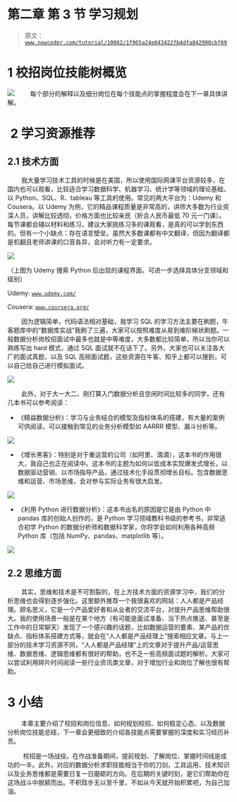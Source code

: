 # 第二章 第 3 节 学习规划

> 原文：[`www.nowcoder.com/tutorial/10062/1f965a24e843422fb4dfa842990cbf69`](https://www.nowcoder.com/tutorial/10062/1f965a24e843422fb4dfa842990cbf69)

# 1 校招岗位技能树概览 

![](img/4f38a9a1ef3f82e03b781ef30f5a881c.png)         每个部分的解释以及细分岗位在每个技能点的掌握程度会在下一章具体讲解。

#  2 学习资源推荐

## **2.1 技术方面**

        我大量学习技术工具的时候是在美国，所以使用国际网课平台资源较多，在国内也可以观看，比较适合学习数据科学、机器学习、统计学等领域的理论基础，以 Python、SQL、R、tableau 等工具的使用。常见的两大平台为：Udemy 和 Cousera。以 Udemy 为例，它的精品课程质量是非常高的，讲师大多数为行业资深人员，讲解比较透彻，价格方面也比较亲民（折合人民币最低 70 元一门课）。每节课都会辅以材料和练习，建议大家挑练习多的课观看，是真的可以学到东西的。但有一个小缺点：存在语言壁垒。虽然大多数课都有中文翻译，但因为翻译都是机翻且老师讲课的口音各异，会对听力有一定要求。

![](img/feb366eacadee32cd4dac4b2c0f3eedf.png)

（上图为 Udemy 搜索 Python 后出现的课程界面，可进一步选择具体分支领域和级别）

Udemy: [`www.udemy.com/`](https://www.udemy.com/)

Cousera: [`www.coursera.org/`](https://www.coursera.org/)

        因为逻辑简单，代码语法相对基础，我学习 SQL 的学习方法主要在刷题，牛客题库中的“数据库实战”我刷了三遍，大家可以按照难度从易到难阶梯状刷题。一般数据分析岗校招面试中最多也就是中等难度，大多数都比较简单，所以当你可以熟练写出 hard 模式，通过 SQL 面试就不在话下了。另外，大家也可以关注各大厂的面试真题，以及 SQL 高频面试题，这些资源在牛客、知乎上都可以搜到，可以自己给自己进行模拟面试。

![](img/a04b1749b123275486123d07f2a3d567.png) 

        此外，对于大一大二、刚打算入门数据分析且空闲时间比较多的同学，还有几本书可以参考阅读：

*   《精益数据分析》：学习与业务结合的模型及指标体系的搭建，有大量的案例可供阅读，可以接触到常见的业务分析模型如 AARRR 模型、漏斗分析等。

![](img/bd51b64af88041848411d1e73b197b6f.png) 

*   《增长黑客》：特别是对于重运营的公司（如阿里、滴滴），这本书的作用很大，我自己也正在阅读中。这本书的主题为如何以低成本实现爆发式增长，以数据驱动营销、以市场指导产品，通过技术化手段贯彻增长目标。包含数据思维和运营、市场思维，会对参与实际业务有很大启发。

![](img/614ca6fef756d3ad408a580fe96c2512.png) 

*   《利用 Python 进行数据分析》：这本书出名的原因是它是由 Python 中 pandas 库的创始人创作的，是 Python 学习领域教科书级的参考书，非常适合初学 Python 的数据分析师和数据科学家，你将学会如何利用各种高频 Python 库（包括 NumPy、pandas、matplotlib 等）。

![](img/cfc13c5dbbb521fcbd9a08ac13517aaf.png) 

## **2.2 思维方面**

        其实，思维和技术是不可割裂的，在上方技术方面的资源学习中，我们的分析思维也会得到逐步强化。这里额外推荐一个我很喜欢的网站：人人都是产品经理。顾名思义，它是一个产品爱好者和从业者的交流平台，对提升产品思维帮助很大。我的使用场景一般是在某个地方（有可能是面试准备、当下热点推送、甚至是工作中的日常聊天）发现了一个感兴趣的话题，比如数据运营的要素、某产品的优缺点、指标体系搭建方式等，就会在“人人都是产品经理上”搜索相应文章。与上一部分的技术学习资源不同，“人人都是产品经理”上的文章对于提升产品/运营思维、数据思维、逻辑思维都有很好的帮助，也不乏一些高频面试题的解析。大家可以尝试利用碎片时间阅读一些行业资讯类文章，对于增加行业和岗位了解也很有帮助。

 # 3 小结 

        本章主要介绍了校招和岗位信息、如何规划校招、如何稳定心态、以及数据分析岗位技能总结，下一章会更细致的介绍各技能点需要掌握的深度和实习经历补充。

         校招是一场战役。在作战准备期间，提前规划、了解岗位、掌握时间线是成功的一半。此外，对应的数据分析求职技能相当于你的刀剑，工具运用、技术知识以及业务思维都是需要日复一日磨砺的方向。在后期的关键时刻，是它们帮助你在这场战斗中脱颖而出。不积跬步无以至千里，不如从今天就开始积累吧，为自己加油。
